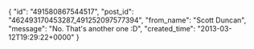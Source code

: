 {
   "id": "491580867544517",
   "post_id": "462493170453287_491252097577394",
   "from_name": "Scott Duncan",
   "message": "No. That's another one :D",
   "created_time": "2013-03-12T19:29:22+0000"
 }
